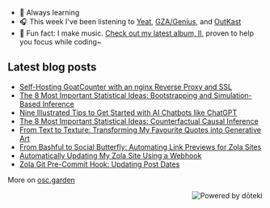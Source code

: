 - 🌱 Always learning
- 🎧 This week I've been listening to <!-- lastfm start -->[Yeat](https://www.last.fm/music/Yeat), [GZA/Genius](https://www.last.fm/music/GZA%2FGenius), and [OutKast](https://www.last.fm/music/OutKast)<!-- lastfm end -->
- 🎹 Fun fact: I make music. [Check out my latest album, II](https://oskerwyld.com/II), proven to help you focus while coding~

<!-- blog start -->
## Latest blog posts

- [Self-Hosting GoatCounter with an nginx Reverse Proxy and SSL](https://osc.garden/blog/self-hosting-goatcounter/)
- [The 8 Most Important Statistical Ideas: Bootstrapping and Simulation-Based Inference](https://osc.garden/blog/bootstrapping-and-simulation-based-inference/)
- [Nine Illustrated Tips to Get Started with AI Chatbots like ChatGPT](https://osc.garden/blog/beginners-guide-to-ai-chatbots/)
- [The 8 Most Important Statistical Ideas: Counterfactual Causal Inference](https://osc.garden/blog/counterfactual-causal-inference/)
- [From Text to Texture: Transforming My Favourite Quotes into Generative Art](https://osc.garden/blog/transforming-quotes-into-generative-art/)
- [From Bashful to Social Butterfly: Automating Link Previews for Zola Sites](https://osc.garden/blog/automating-social-media-cards-zola/)
- [Automatically Updating My Zola Site Using a Webhook](https://osc.garden/blog/updating-site-with-webhook/)
- [Zola Git Pre-Commit Hook: Updating Post Dates](https://osc.garden/blog/zola-date-git-hook/)

More on [osc.garden](https://osc.garden)
<!-- blog end -->

<a href="https://doteki.org"><img src="https://img.shields.io/badge/powered_by-d%C5%8Dteki-0?style=flat-square&labelColor=202b2d&color=5E936C" align="right" alt="Powered by dōteki"></a>
